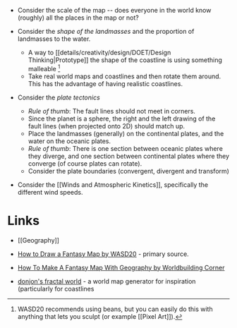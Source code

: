 * Consider the scale of the map -- does everyone in the world know (roughly) all the places in the map or not? 

* Consider the *shape of the landmasses* and the proportion of landmasses to the water. 
	* A way to [[details/creativity/design/DOET/Design Thinking|Prototype]] the shape of the coastline is using something malleable [^1]
	* Take real world maps and coastlines and then rotate them around. This has the advantage of having realistic coastlines. 

* Consider the *plate tectonics* 
	* *Rule of thumb*: The fault lines should not meet in corners. 
	* Since the planet is a sphere, the right and the left drawing of the fault lines (when projected onto 2D) should match up.
	* Place the landmasses (generally) on the continental plates, and the water on the oceanic plates.
	* *Rule of thumb*: There is one section between oceanic plates where they diverge, and one section between continental plates where they converge (of course plates can rotate).
	* Consider the plate boundaries (convergent, divergent and transform)

[^1]: WASD20 recommends using beans, but you can easily do this with anything that lets you sculpt (or example [[Pixel Art]]).

* Consider the [[Winds and Atmospheric Kinetics]], specifically the different wind speeds.
# Links
* [[Geography]]
* [How to Draw a Fantasy Map by WASD20](https://www.youtube.com/watch?v=2q-eDLiqtdg&list=PLq8DIL0O-i-mYmd-rt-xvy-MfvkGMvJf7) - primary source. 
* [How To Make A Fantasy Map With Geography by Worldbuilding Corner](https://www.youtube.com/watch?v=X3abr8yAuxk)


* [donjon's fractal world](https://donjon.bin.sh/world/) - a world map generator for inspiration (particularly for coastlines